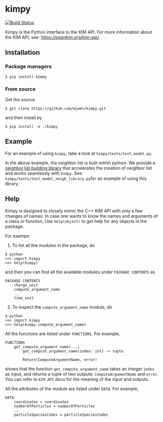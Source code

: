 # kimpy

[![Build Status](https://travis-ci.com/openkim/kimpy.svg?branch=master)](https://travis-ci.com/openkim/kimpy)

Kimpy is the Python interface to the KIM API. For more information about the KIM API, see: https://openkim.org/kim-api/


## Installation

### Package managers

```
$ pip install kimpy
```

### From source

Get the source
```
$ git clone https://github.com/mjwen/kimpy.git
```
and then install by
```
$ pip install -e ./kimpy
```


## Example

For an example of using `kimpy`, take a look at `kimpy/tests/test_model.py`.

In the above example, the neighbor list is built within python. We provide a [neighbor list building library](https://github.com/mjwen/neighlist) that accelerates the creation of neighbor list and works seamlessly with `kimpy`. See `kimpy/tests/test_model_neigh_library.py`for an example of using this library.


## Help

Kimpy is designed to closely mimic the C++ KIM API with only a few changes of names. In case one wants to know the names and arguments of a class or function, Use `help(object)` to get help for any objects in the package.

For exampe:

1. To list all the modules in the package, do

```
$ python
>>> import kimpy
>>> help(kimpy)
```

and then you can find all the available modules under `PACKAGE CONTENTS` as

```
PACKAGE CONTENTS
	charge_unit
	compute_argument_name
	...
	time_unit
```

2. To inspect the `compute_argument_name` module, do

```
$ python
>>> import kimpy
>>> help(kimpy.compute_argument_name)
```

All the functions are listed under `FUNCTIONS`. For example,

``` get_compute_argument_name(...)
FUNCTIONS
	get_compute_argument_name(...)
		get_compute_argument_name(index: int) -> tuple

		Return(ComputeArgumentName, error)
```

shows that the function `get_compute_argument_name` takes an integer `index` as input, and returns a tuple of two outputs: `ComputeArgumentName` and `error`. You can refer to `KIM API` docs for the meaning of the input and outputs.

All the attributes of the module are listed under `DATA`. For example,

    DATA
    	coordinates = coordinates
    	numberOfParticles = numberOfParticles
    	...
    	particleSpeciesCodes = particleSpeciesCodes

